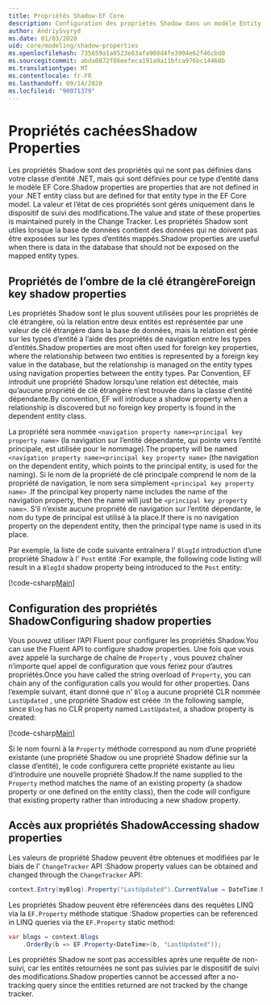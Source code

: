 ```yaml
---
title: Propriétés Shadow-EF Core
description: Configuration des propriétés Shadow dans un modèle Entity Framework Core
author: AndriySvyryd
ms.date: 01/03/2020
uid: core/modeling/shadow-properties
ms.openlocfilehash: 735659a1a8523e63afa908d4fe3904e62f46cbd0
ms.sourcegitcommit: abda0872f86eefeca191a9a11bfca976bc14468b
ms.translationtype: MT
ms.contentlocale: fr-FR
ms.lasthandoff: 09/14/2020
ms.locfileid: "90071379"
---
```

# <a name="shadow-properties"></a><span data-ttu-id="1fa0e-103">Propriétés cachées</span><span class="sxs-lookup"><span data-stu-id="1fa0e-103">Shadow Properties</span></span>

<span data-ttu-id="1fa0e-104">Les propriétés Shadow sont des propriétés qui ne sont pas définies dans votre classe d’entité .NET, mais qui sont définies pour ce type d’entité dans le modèle EF Core.</span><span class="sxs-lookup"><span data-stu-id="1fa0e-104">Shadow properties are properties that are not defined in your .NET entity class but are defined for that entity type in the EF Core model.</span></span> <span data-ttu-id="1fa0e-105">La valeur et l’état de ces propriétés sont gérés uniquement dans le dispositif de suivi des modifications.</span><span class="sxs-lookup"><span data-stu-id="1fa0e-105">The value and state of these properties is maintained purely in the Change Tracker.</span></span> <span data-ttu-id="1fa0e-106">Les propriétés Shadow sont utiles lorsque la base de données contient des données qui ne doivent pas être exposées sur les types d’entités mappés.</span><span class="sxs-lookup"><span data-stu-id="1fa0e-106">Shadow properties are useful when there is data in the database that should not be exposed on the mapped entity types.</span></span>

## <a name="foreign-key-shadow-properties"></a><span data-ttu-id="1fa0e-107">Propriétés de l’ombre de la clé étrangère</span><span class="sxs-lookup"><span data-stu-id="1fa0e-107">Foreign key shadow properties</span></span>

<span data-ttu-id="1fa0e-108">Les propriétés Shadow sont le plus souvent utilisées pour les propriétés de clé étrangère, où la relation entre deux entités est représentée par une valeur de clé étrangère dans la base de données, mais la relation est gérée sur les types d’entité à l’aide des propriétés de navigation entre les types d’entités.</span><span class="sxs-lookup"><span data-stu-id="1fa0e-108">Shadow properties are most often used for foreign key properties, where the relationship between two entities is represented by a foreign key value in the database, but the relationship is managed on the entity types using navigation properties between the entity types.</span></span> <span data-ttu-id="1fa0e-109">Par Convention, EF introduit une propriété Shadow lorsqu’une relation est détectée, mais qu’aucune propriété de clé étrangère n’est trouvée dans la classe d’entité dépendante.</span><span class="sxs-lookup"><span data-stu-id="1fa0e-109">By convention, EF will introduce a shadow property when a relationship is discovered but no foreign key property is found in the dependent entity class.</span></span>

<span data-ttu-id="1fa0e-110">La propriété sera nommée `<navigation property name><principal key property name>` (la navigation sur l’entité dépendante, qui pointe vers l’entité principale, est utilisée pour le nommage).</span><span class="sxs-lookup"><span data-stu-id="1fa0e-110">The property will be named `<navigation property name><principal key property name>` (the navigation on the dependent entity, which points to the principal entity, is used for the naming).</span></span> <span data-ttu-id="1fa0e-111">Si le nom de la propriété de clé principale comprend le nom de la propriété de navigation, le nom sera simplement `<principal key property name>` .</span><span class="sxs-lookup"><span data-stu-id="1fa0e-111">If the principal key property name includes the name of the navigation property, then the name will just be `<principal key property name>`.</span></span> <span data-ttu-id="1fa0e-112">S’il n’existe aucune propriété de navigation sur l’entité dépendante, le nom du type de principal est utilisé à la place.</span><span class="sxs-lookup"><span data-stu-id="1fa0e-112">If there is no navigation property on the dependent entity, then the principal type name is used in its place.</span></span>

<span data-ttu-id="1fa0e-113">Par exemple, la liste de code suivante entraînera l' `BlogId` introduction d’une propriété Shadow à l' `Post` entité :</span><span class="sxs-lookup"><span data-stu-id="1fa0e-113">For example, the following code listing will result in a `BlogId` shadow property being introduced to the `Post` entity:</span></span>

[!code-csharp[Main](../../../samples/core/Modeling/Conventions/ShadowForeignKey.cs?name=Conventions&highlight=21-23)]

## <a name="configuring-shadow-properties"></a><span data-ttu-id="1fa0e-114">Configuration des propriétés Shadow</span><span class="sxs-lookup"><span data-stu-id="1fa0e-114">Configuring shadow properties</span></span>

<span data-ttu-id="1fa0e-115">Vous pouvez utiliser l’API Fluent pour configurer les propriétés Shadow.</span><span class="sxs-lookup"><span data-stu-id="1fa0e-115">You can use the Fluent API to configure shadow properties.</span></span> <span data-ttu-id="1fa0e-116">Une fois que vous avez appelé la surcharge de chaîne de `Property` , vous pouvez chaîner n’importe quel appel de configuration que vous feriez pour d’autres propriétés.</span><span class="sxs-lookup"><span data-stu-id="1fa0e-116">Once you have called the string overload of `Property`, you can chain any of the configuration calls you would for other properties.</span></span> <span data-ttu-id="1fa0e-117">Dans l’exemple suivant, étant donné que n' `Blog` a aucune propriété CLR nommée `LastUpdated` , une propriété Shadow est créée :</span><span class="sxs-lookup"><span data-stu-id="1fa0e-117">In the following sample, since `Blog` has no CLR property named `LastUpdated`, a shadow property is created:</span></span>

[!code-csharp[Main](../../../samples/core/Modeling/FluentAPI/ShadowProperty.cs?name=ShadowProperty&highlight=8)]

<span data-ttu-id="1fa0e-118">Si le nom fourni à la `Property` méthode correspond au nom d’une propriété existante (une propriété Shadow ou une propriété Shadow définie sur la classe d’entité), le code configurera cette propriété existante au lieu d’introduire une nouvelle propriété Shadow.</span><span class="sxs-lookup"><span data-stu-id="1fa0e-118">If the name supplied to the `Property` method matches the name of an existing property (a shadow property or one defined on the entity class), then the code will configure that existing property rather than introducing a new shadow property.</span></span>

## <a name="accessing-shadow-properties"></a><span data-ttu-id="1fa0e-119">Accès aux propriétés Shadow</span><span class="sxs-lookup"><span data-stu-id="1fa0e-119">Accessing shadow properties</span></span>

<span data-ttu-id="1fa0e-120">Les valeurs de propriété Shadow peuvent être obtenues et modifiées par le biais de l' `ChangeTracker` API :</span><span class="sxs-lookup"><span data-stu-id="1fa0e-120">Shadow property values can be obtained and changed through the `ChangeTracker` API:</span></span>

``` csharp
context.Entry(myBlog).Property("LastUpdated").CurrentValue = DateTime.Now;
```

<span data-ttu-id="1fa0e-121">Les propriétés Shadow peuvent être référencées dans des requêtes LINQ via la `EF.Property` méthode statique :</span><span class="sxs-lookup"><span data-stu-id="1fa0e-121">Shadow properties can be referenced in LINQ queries via the `EF.Property` static method:</span></span>

``` csharp
var blogs = context.Blogs
    .OrderBy(b => EF.Property<DateTime>(b, "LastUpdated"));
```

<span data-ttu-id="1fa0e-122">Les propriétés Shadow ne sont pas accessibles après une requête de non-suivi, car les entités retournées ne sont pas suivies par le dispositif de suivi des modifications.</span><span class="sxs-lookup"><span data-stu-id="1fa0e-122">Shadow properties cannot be accessed after a no-tracking query since the entities returned are not tracked by the change tracker.</span></span>
